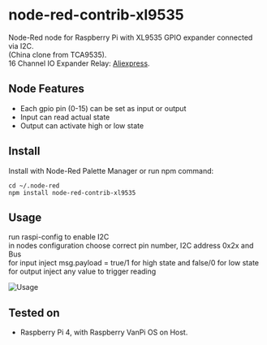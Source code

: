 # node-red-contrib-xl9535

Node-Red node for Raspberry Pi with XL9535 GPIO expander connected via I2C.<br>
(China clone from TCA9535).<br>
16 Channel IO Expander Relay: [Aliexpress](https://de.aliexpress.com/i/1005005883903139.html). <br>
## Node Features
- Each gpio pin (0-15) can be set as input or output
- Input can read actual state
- Output can activate high or low state

## Install

Install with Node-Red Palette Manager or run npm command:
```
cd ~/.node-red
npm install node-red-contrib-xl9535
```
## Usage

run raspi-config to enable I2C<br>
in nodes configuration choose correct pin number, I2C address 0x2x and Bus<br>
for input inject msg.payload = true/1 for high state and false/0 for low state<br>
for output inject any value to trigger reading<br>

![Usage](usage.gif)

## Tested on
- Raspberry Pi 4, with Raspberry VanPi OS on Host.
